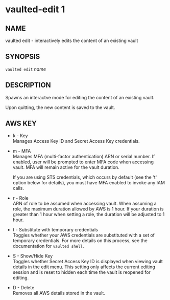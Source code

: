 vaulted-edit 1
==============

NAME
----

vaulted edit - interactively edits the content of an existing vault

SYNOPSIS
--------

`vaulted edit` *name*

DESCRIPTION
-----------

Spawns an interactve mode for editing the content of an existing vault.

Upon quitting, the new content is saved to the vault.

AWS KEY
-------

* k - Key  
   Manages Access Key ID and Secret Access Key credentials.
* m - MFA  
   Manages MFA (multi-factor authentication) ARN or serial number. If enabled,
   user will be prompted to enter MFA code when accessing vault. MFA will
   remain active for the vault duration.

   If you are using STS credentials, which occurs by default (see the 't'
   option below for details), you must have MFA enabled to invoke any IAM calls.
* r - Role  
   ARN of role to be assumed when accessing vault.
   When assuming a role, the maximum duration allowed by AWS is 1 hour. If your
   duration is greater than 1 hour when setting a role, the duration will be
   adjusted to 1 hour.
* t - Substitute with temporary credentials  
   Toggles whether your AWS credentials are substituted with a set of temporary
   credentials. For more details on this process, see the documentation for
   `vaulted shell`.
* S - Show/Hide Key  
   Toggles whether Secret Access Key ID is displayed when viewing vault
   details in the edit menu. This setting only affects the current editing
   session and is reset to hidden each time the vault is reopened for editing.
* D - Delete  
   Removes all AWS details stored in the vault.